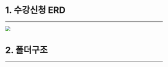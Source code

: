 



# 1. 수강신청 ERD

---

![](C:\Users\KMP\Desktop\traffic\image.png)







# 2. 폴더구조

---

























